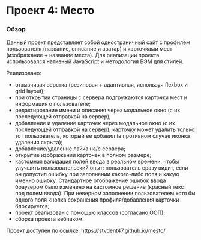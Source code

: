 # Проект 4: Место

### Обзор
Данный проект представляет собой одностраничный сайт с профилем пользователя (название, описание и аватар) и карточками мест (изображание + название места).  Для реализации проекта использовался нативный JavaScript и методология БЭМ для стилей.

Реализовано:
- отзывчивая верстка (резиновая + адаптивная, используя flexbox и grid layout);
- при открытии страницы с сервера подгружаются карточки мест и информация о пользователе;
- редактирование имени и описания через модальное окно (с их последующей отправкой на сервер);
- добавление и удаление карточек через модальное окно (с их последующей отправкой на сервер); карточку может удалить только тот пользователь, который ее добавил (в противном случае иконка удаления скрыта);
- добавление/удаление лайка на/с сервера;
- открытие изображений карточек в полном размере;
- кастомная валидация полей ввода в реальном времени, чтобы улучшить пользовательский опыт: пользователь сразу видит, если он допустил ошибку при заполнении какого-либо поля и какую именно ошибку. Стандартное отображение ошибок ввода браузером было изменено на кастомное решение (красный текст под полем ввода). При неверном заполнении пользователем хотя бы одного поля кнопка сохранения профиля/добавления карточки блокируется;
- проект реализован с помощью классов (согласано ООП);
- сборка проекта вебпаком.

Проект доступен по ссылке: https://stvdent47.github.io/mesto/
